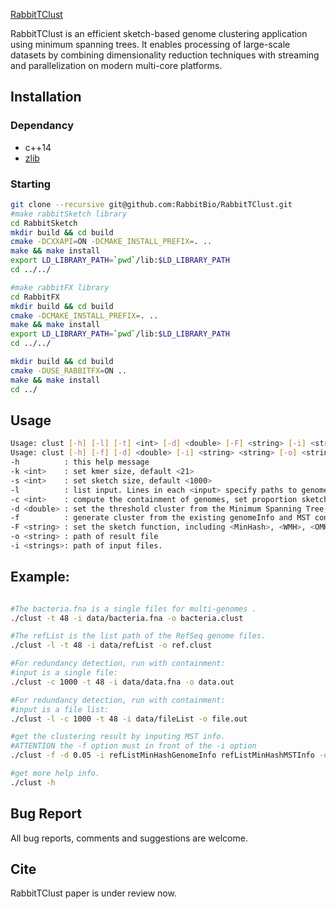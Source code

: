 [RabbitTClust](rabbittclust.png)

RabbitTClust is an efficient sketch-based genome clustering application 
using minimum spanning trees. It enables processing of large-scale 
datasets by combining dimensionality reduction techniques with streaming 
and parallelization on modern multi-core platforms. 

## Installation

### Dependancy
* c++14
* [zlib](https://zlib.net/)

### Starting
```bash
git clone --recursive git@github.com:RabbitBio/RabbitTClust.git
#make rabbitSketch library
cd RabbitSketch
mkdir build && cd build 
cmake -DCXXAPI=ON -DCMAKE_INSTALL_PREFIX=. ..
make && make install
export LD_LIBRARY_PATH=`pwd`/lib:$LD_LIBRARY_PATH
cd ../../

#make rabbitFX library
cd RabbitFX
mkdir build && cd build
cmake -DCMAKE_INSTALL_PREFIX=. ..
make && make install
export LD_LIBRARY_PATH=`pwd`/lib:$LD_LIBRARY_PATH
cd ../../

mkdir build && cd build
cmake -DUSE_RABBITFX=ON ..
make && make install
cd ../

```

## Usage
```bash
Usage: clust [-h] [-l] [-t] <int> [-d] <double> [-F] <string> [-i] <string> [-o] <string> 
Usage: clust [-h] [-f] [-d] <double> [-i] <string> <string> [-o] <string>
-h          : this help message
-k <int>    : set kmer size, default <21>
-s <int>    : set sketch size, default <1000>
-l          : list input. Lines in each <input> specify paths to genome files, one per line.
-c <int>    : compute the containment of genomes, set proportion sketchSize = genomeSize/compress, ATTENTION with MinHash function. 
-d <double> : set the threshold cluster from the Minimum Spanning Tree, default 0.05 (0.3 for containment)
-f          : generate cluster from the existing genomeInfo and MST content,
-F <string> : set the sketch function, including <MinHash>, <WMH>, <OMH>, <HLL>, default <MinHash>
-o <string> : path of result file
-i <strings>: path of input files. 

```

## Example:
```bash

#The bacteria.fna is a single files for multi-genomes .
./clust -t 48 -i data/bacteria.fna -o bacteria.clust

#The refList is the list path of the RefSeq genome files.
./clust -l -t 48 -i data/refList -o ref.clust

#For redundancy detection, run with containment:
#input is a single file:
./clust -c 1000 -t 48 -i data/data.fna -o data.out

#For redundancy detection, run with containment:
#input is a file list:
./clust -l -c 1000 -t 48 -i data/fileList -o file.out

#get the clustering result by inputing MST info.
#ATTENTION the -f option must in front of the -i option
./clust -f -d 0.05 -i refListMinHashGenomeInfo refListMinHashMSTInfo -o result.clust

#get more help info.
./clust -h

```

## Bug Report
All bug reports, comments and suggestions are welcome.

## Cite
RabbitTClust paper is under review now.

